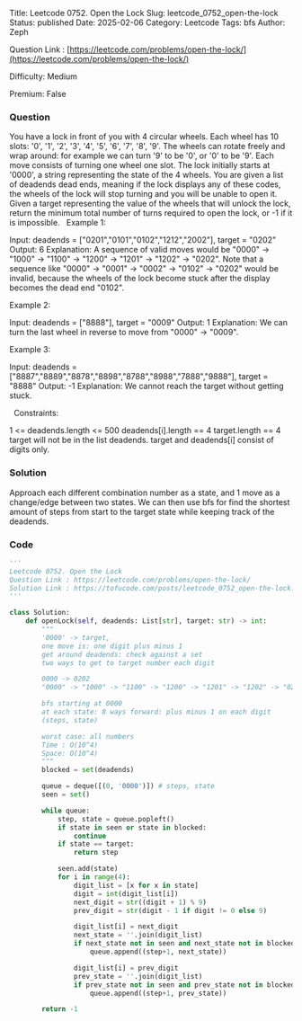 Title: Leetcode 0752. Open the Lock
Slug: leetcode_0752_open-the-lock
Status: published
Date: 2025-02-06
Category: Leetcode
Tags: bfs
Author: Zeph

Question Link : [https://leetcode.com/problems/open-the-lock/](https://leetcode.com/problems/open-the-lock/)

Difficulty: Medium

Premium: False

### Question
You have a lock in front of you with 4 circular wheels. Each wheel has 10 slots: '0', '1', '2', '3', '4', '5', '6', '7', '8', '9'. The wheels can rotate freely and wrap around: for example we can turn '9' to be '0', or '0' to be '9'. Each move consists of turning one wheel one slot.
The lock initially starts at '0000', a string representing the state of the 4 wheels.
You are given a list of deadends dead ends, meaning if the lock displays any of these codes, the wheels of the lock will stop turning and you will be unable to open it.
Given a target representing the value of the wheels that will unlock the lock, return the minimum total number of turns required to open the lock, or -1 if it is impossible.
 
Example 1:

Input: deadends = ["0201","0101","0102","1212","2002"], target = "0202"
Output: 6
Explanation: 
A sequence of valid moves would be "0000" -> "1000" -> "1100" -> "1200" -> "1201" -> "1202" -> "0202".
Note that a sequence like "0000" -> "0001" -> "0002" -> "0102" -> "0202" would be invalid,
because the wheels of the lock become stuck after the display becomes the dead end "0102".

Example 2:

Input: deadends = ["8888"], target = "0009"
Output: 1
Explanation: We can turn the last wheel in reverse to move from "0000" -> "0009".

Example 3:

Input: deadends = ["8887","8889","8878","8898","8788","8988","7888","9888"], target = "8888"
Output: -1
Explanation: We cannot reach the target without getting stuck.

 
Constraints:

1 <= deadends.length <= 500
deadends[i].length == 4
target.length == 4
target will not be in the list deadends.
target and deadends[i] consist of digits only.

### Solution

Approach each different combination number as a state, and 1 move as a change/edge between two states. We can then use bfs for find the shortest amount of steps from start to the target state while keeping track of the deadends.

### Code
```python
'''
Leetcode 0752. Open the Lock
Question Link : https://leetcode.com/problems/open-the-lock/
Solution Link : https://tofucode.com/posts/leetcode_0752_open-the-lock.html
'''

class Solution:
    def openLock(self, deadends: List[str], target: str) -> int:
        """
        '0000' -> target,
        one move is: one digit plus minus 1
        get around deadends: check against a set
        two ways to get to target number each digit

        0000 -> 0202
        "0000" -> "1000" -> "1100" -> "1200" -> "1201" -> "1202" -> "0202"

        bfs starting at 0000
        at each state: 8 ways forward: plus minus 1 on each digit
        (steps, state)

        worst case: all numbers
        Time : O(10^4)
        Space: O(10^4)
        """
        blocked = set(deadends)

        queue = deque([(0, '0000')]) # steps, state
        seen = set()

        while queue:
            step, state = queue.popleft()
            if state in seen or state in blocked:
                continue
            if state == target:
                return step

            seen.add(state)
            for i in range(4):
                digit_list = [x for x in state]
                digit = int(digit_list[i])
                next_digit = str((digit + 1) % 9)
                prev_digit = str(digit - 1 if digit != 0 else 9)

                digit_list[i] = next_digit
                next_state = ''.join(digit_list)
                if next_state not in seen and next_state not in blocked:
                    queue.append((step+1, next_state))

                digit_list[i] = prev_digit
                prev_state = ''.join(digit_list)
                if prev_state not in seen and prev_state not in blocked:
                    queue.append((step+1, prev_state))

        return -1

```

